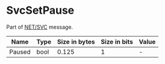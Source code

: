 # SvcSetPause

Part of [NET/SVC](../netsvc.md) message.

| Name | Type | Size in bytes | Size in bits | Value |
| --- | --- | --- | --- | --- |
| Paused | bool | 0.125 | 1 | - |
